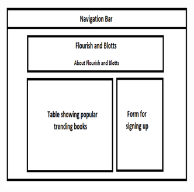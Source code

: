 <p align="center">
  <img width="600" height="500" src="/bootstrapPractice/requirements/indexhtmllayout.png">

</p>